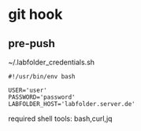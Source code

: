 # git hook

## pre-push

~/.labfolder_credentials.sh
```
#!/usr/bin/env bash

USER='user'
PASSWORD='password'
LABFOLDER_HOST='labfolder.server.de'
```

required shell tools: bash,curl,jq